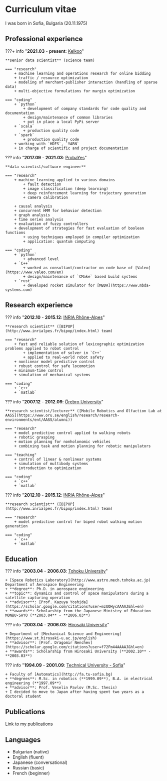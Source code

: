 # Curriculum vitae

I was born in Sofia, Bulgaria (20.11.1975)

## Professional experience

???+ info "**2021.03** - **present**: [Kelkoo](https://www.kelkoogroup.com)"

    **senior data scientist** (science team)

    === "research"
        + machine learning and operations research for online bidding
        + traffic / resource optimization
        + modeling of merchant-publisher interaction (handling of sparse data)
        + multi-objective formulations for margin optimization

    === "coding"
        + `python`
            + development of company standards for code quality and documentation
            + design/maintenance of common libraries
            + put in place a local PyPi server
        + `scala`
            + production quality code
        + `spark`
            + production quality code
        + working with `HDFS`, `YARN`
        + in charge of scientific and project documentation

??? info "**2017.09** - **2021.03**: [ProbaYes](http://www.probayes.com/en)"

    **data scientist/software engineer**

    === "research"
        + machine learning applied to various domains
            + fault detection
            + image classification (deep learning)
            + deep reinforcement learning for trajectory generation
            + camera calibration

        + causal analysis
        + concurrent HMM for behavior detection
        + graph analysis
        + time series analysis
        + evaluation of fuzzy controllers
        + development of strategies for fast evaluation of boolean functions
            + using techniques employed in compiler optimization
            + application: quantum computing

    === "coding"
        + `python`
            + advanced level
        + `C++`
            + worked as consultant/contractor on code base of [Valeo](https://www.valeo.com/en)
            + design/maintenance of `CMake` based build systems
        + `rust`
            + developed rocket simulator for [MBDA](https://www.mbda-systems.com)

## Research experience

??? info "**2012.10** - **2015.12**: [INRIA Rhône-Alpes](http://www.inria.fr/centre/grenoble)"

    **research scientist** ([BIPOP](http://www.inrialpes.fr/bipop/index.html) team)

    === "research"
        + fast and reliable solution of lexicographic optimization problems applied to robot control
            + implementation of solver in `C++`
            + applied to real-world robot safety
        + nonlinear model predictive control
        + robust control for safe locomotion
        + minimum-time control
        + simulation of mechanical systems

    === "coding"
        + `c++`
        + `matlab`

??? info "**2007.12** - **2012.09**: [Örebro University](http://www.oru.se)"

    **research scientist/lecturer** ([Mobile Robotics and Olfaction Lab at AASS](https://www.oru.se/english/research/research-environments/ent/AASS/alumni))

    === "research"
        + model predictive control applied to walking robots
        + robotic grasping
        + motion planning for nonholonomic vehicles
        + combining task and motion planning for robotic manipulators

    === "teaching"
        + control of linear & nonlinear systems
        + simulation of multibody systems
        + introduction to optimization

    === "coding"
        + `c++`
        + `matlab`

??? info "**2012.10** - **2015.12**: [INRIA Rhône-Alpes](http://www.inria.fr/centre/grenoble)"

    **research scientist** ([BIPOP](http://www.inrialpes.fr/bipop/index.html) team)

    === "research"
        + model predictive control for biped robot walking motion generation

    === "coding"
        + `c++`
        + `matlab`

## Education

??? info "**2003.04** - **2006.03**: [Tohoku University](http://www.tohoku.ac.jp)"

    + [Space Robotics Laboratory](http://www.astro.mech.tohoku.ac.jp) Department of Aerospace Engineering
    + **degree**: Ph.D. in aerospace engineering
    + **topic**: dynamics and control of space manipulators during a satellite capturing operation
    + **advisor**: [Prof. Kazuya Yoshida](https://scholar.google.com/citations?user=mzUOHycAAAAJ&hl=en)
    + **awards**: Scholarship from the Japanese Ministry of Education MONBU-SHYO (**2003.04** - **2006.03**)

??? info "**2003.04** - **2006.03**: [Hirosaki University](https://www.hirosaki-u.ac.jp/en)"

    + Department of [Mechanical Science and Engineering](https://www.st.hirosaki-u.ac.jp/english)
    + **advisor**: [Prof. Dragomir Nenchev](https://scholar.google.com/citations?user=f72Fm44AAAAJ&hl=en)
    + **awards**: Scholarship from Hirosaki University (**2002.10** - **2003.03**)

??? info "**1994.09** - **2001.09**: [Technical University - Sofia](http://www.tu-sofia.bg)"

    + Faculty of [Automatics](http://fa.tu-sofia.bg)
    + **degrees**: M.Sc. in robotics (**1999.09**), B.A. in electrical engineering (**1997.09**)
    + **advisor**: Prof. Veselin Pavlov (M.Sc. thesis)
    + I decided to move to Japan after having spent two years as a doctoral student


## Publications

[Link to my publications](publications.md)

## Languages

- Bulgarian (native)
- English (fluent)
- Japanese (conversational)
- Russian (basic)
- French (beginner)
